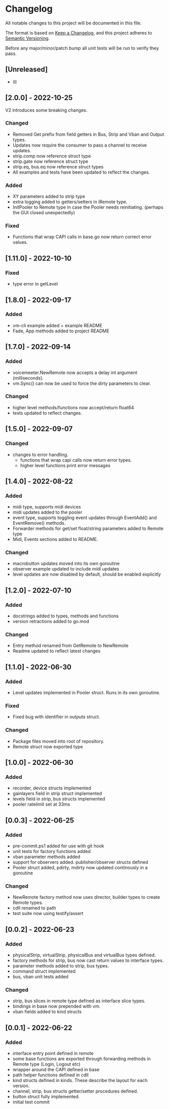 # Changelog

All notable changes to this project will be documented in this file.

The format is based on [Keep a Changelog](https://keepachangelog.com/en/1.0.0/),
and this project adheres to [Semantic Versioning](https://semver.org/spec/v2.0.0.html).

Before any major/minor/patch bump all unit tests will be run to verify they pass.

## [Unreleased]

-   [x]

## [2.0.0] - 2022-10-25

V2 introduces some breaking changes.

### Changed

-   Removed Get prefix from field getters in Bus, Strip and Vban and Output types.
-   Updates now require the consumer to pass a channel to receive updates.
-   strip.comp now reference struct type
-   strip.gate now reference struct type
-   strip.eq, bus.eq now reference struct types
-   All examples and tests have been updated to reflect the changes.

### Added

-   XY parameters added to strip type
-   extra logging added to getters/setters in iRemote type.
-   InitPooler to Remote type in case the Pooler needs reinitiating. (perhaps the GUI closed unexpectedly)

### Fixed

-   Functions that wrap CAPI calls in base.go now return correct error values.

## [1.11.0] - 2022-10-10

### Fixed

-   type error in getLevel

## [1.8.0] - 2022-09-17

### Added

-   vm-cli example added + example README
-   Fade, App methods added to project README

## [1.7.0] - 2022-09-14

### Added

-   voicemeeter.NewRemote now accepts a delay int argument (milliseconds).
-   vm.Sync() can now be used to force the dirty parameters to clear.

### Changed

-   higher level methods/functions now accept/return float64
-   tests updated to reflect changes.

## [1.5.0] - 2022-09-07

### Changed

-   changes to error handling.
    -   functions that wrap capi calls now return error types.
    -   higher level functions print error messages

## [1.4.0] - 2022-08-22

### Added

-   midi type, supports midi devices
-   midi updates added to the pooler
-   event type, supports toggling event updates through EventAdd() and EventRemove() methods.
-   Forwarder methods for get/set float/string parameters added to Remote type
-   Midi, Events sections added to README.

### Changed

-   macrobutton updates moved into its own goroutine
-   observer example updated to include midi updates
-   level updates are now disabled by default, should be enabled explicitly

## [1.2.0] - 2022-07-10

### Added

-   docstrings added to types, methods and functions
-   version retractions added to go.mod

### Changed

-   Entry method renamed from GetRemote to NewRemote
-   Readme updated to reflect latest changes

## [1.1.0] - 2022-06-30

### Added

-   Level updates implemented in Pooler struct. Runs in its own goroutine.

### Fixed

-   Fixed bug with identifier in outputs struct.

### Changed

-   Package files moved into root of repository.
-   Remote struct now exported type

## [1.0.0] - 2022-06-30

### Added

-   recorder, device structs implemented
-   gainlayers field in strip struct implemented
-   levels field in strip, bus structs implemented
-   pooler ratelimit set at 33ms

## [0.0.3] - 2022-06-25

### Added

-   pre-commit.ps1 added for use with git hook
-   unit tests for factory functions added
-   vban parameter methods added
-   support for observers added. publisher/observer structs defined
-   Pooler struct added, pdirty, mdirty now updated continously in a goroutine

### Changed

-   NewRemote factory method now uses director, builder types to create Remote types.
-   cdll renamed to path
-   test suite now using testify/assert

## [0.0.2] - 2022-06-23

### Added

-   physicalStrip, virtualStrip, physicalBus and virtualBus types defined.
-   factory methods for strip, bus now cast return values to interface types.
-   parameter methods added to strip, bus types.
-   command struct implemented
-   bus, vban unit tests added

### Changed

-   strip, bus slices in remote type defined as interface slice types.
-   bindings in base now prepended with vm.
-   vban fields added to kind structs

## [0.0.1] - 2022-06-22

### Added

-   interface entry point defined in remote
-   some base functions are exported through forwarding methods in Remote type (Login, Logout etc)
-   wrapper around the CAPI defined in base
-   path helper functions defined in cdll
-   kind structs defined in kinds. These describe the layout for each version.
-   channel, strip, bus structs getter/setter procedures defined.
-   button struct fully implemented.
-   initial test commit
